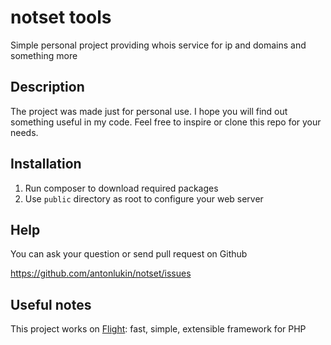 # notset tools

Simple personal project providing whois service for ip and domains and something more

## Description

The project was made just for personal use. I hope you will find out something useful in my code.
Feel free to inspire or clone this repo for your needs.

## Installation

1. Run composer to download required packages
2. Use `public` directory as root to configure your web server

## Help

You can ask your question or send pull request on Github

https://github.com/antonlukin/notset/issues

## Useful notes

This project works on [Flight](https://github.com/mikecao/flight): fast, simple, extensible framework for PHP
